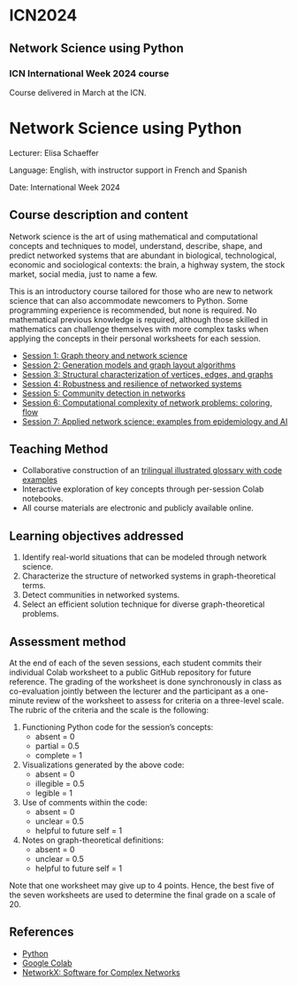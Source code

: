 # ICN2024
## Network Science using Python
### ICN International Week 2024 course

Course delivered in March at the ICN.

# Network Science using Python

Lecturer: Elisa Schaeffer

Language: English, with instructor support in French and Spanish

Date: International Week 2024

## Course description and content

Network science is the art of using mathematical and computational concepts and techniques to model, understand, describe, shape, and predict networked systems that are abundant in biological, technological, economic and sociological contexts: the brain, a highway system, the stock market, social media, just to name a few.

This is an introductory course tailored for those who are new to network science that can also accommodate newcomers to Python. Some programming experience is recommended, but none is required. No mathematical previous knowledge is required, although those skilled in mathematics can challenge themselves with more complex tasks when applying the concepts in their personal worksheets for each session.

* [Session 1: Graph theory and network science](https://github.com/satuelisa/ICN2024/blob/main/S1_graphs.ipynb)
* [Session 2: Generation models and graph layout algorithms](https://github.com/satuelisa/ICN2024/blob/main/S2_generation.ipynb)
* [Session 3: Structural characterization of vertices, edges, and graphs](https://github.com/satuelisa/ICN2024/blob/main/S3_structure.ipynb)
* [Session 4: Robustness and resilience of networked systems](https://github.com/satuelisa/ICN2024/blob/main/S4_resist.ipynb)
* [Session 5: Community detection in networks](https://github.com/satuelisa/ICN2024/blob/main/S5_cluster.ipynb)
* [Session 6: Computational complexity of network problems: coloring, flow](https://github.com/satuelisa/ICN2024/blob/main/S6_problems.ipynb)
* [Session 7: Applied network science: examples from epidemiology and AI](https://github.com/satuelisa/ICN2024/blob/main/S7_applied.ipynb)

## Teaching Method

* Collaborative construction of an [trilingual illustrated glossary with code examples](https://www.overleaf.com/read/htcnfptdxzcd#59c09b)
* Interactive exploration of key concepts through per-session Colab notebooks.
* All course materials are electronic and publicly available online. 

## Learning objectives addressed

1. Identify real-world situations that can be modeled through network science.
2. Characterize the structure of networked systems in graph-theoretical terms.
3. Detect communities in networked systems.
4. Select an efficient solution technique for diverse graph-theoretical problems.

## Assessment method

At the end of each of the seven sessions, each student commits their individual Colab worksheet to a public GitHub repository for future reference. The grading of the worksheet is done synchronously in class as co-evaluation jointly between the lecturer and the participant as a one-minute review of the worksheet to assess for criteria on a three-level scale. The rubric of the criteria and the scale is the following:

1. Functioning Python code for the session’s concepts:
   * absent = 0
   * partial = 0.5
   * complete = 1
3. Visualizations generated by the above code:
   * absent = 0
   * illegible = 0.5
   * legible = 1
5. Use of comments within the code:
   * absent = 0
   * unclear = 0.5
   * helpful to future self = 1
7. Notes on graph-theoretical definitions:
   * absent = 0
   * unclear = 0.5
   * helpful to future self = 1

Note that one worksheet may give up to 4 points. Hence, the best five of the seven worksheets are used to determine the final grade on a scale of 20. 

## References

* [Python](https://www.python.org/)
* [Google Colab](https://colab.google)
* [NetworkX: Software for Complex Networks](https://networkx.org/documentation/)
